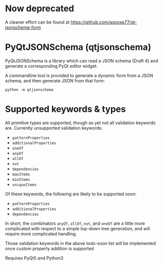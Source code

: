 # Now deprecated
A cleaner effort can be found at https://github.com/agoose77/qt-jsonschema-form

# PyQtJSONSchema (qtjsonschema)
PyQtJSONSchema is a library which can read a JSON schema (Draft 4) and generate a corresponding PyQt editor widget.


A commandline tool is provided to generate a dynamic form from a JSON schema, and then generate JSON from that form:

    python -m qtjsonschema


# Supported keywords & types
All primitive types are supported, though as yet not all validation keywords are.
Currently unsupported validation keywords:
* `patternProperties`
* `additionalProperties`
* `oneOf`
* `anyOf`
* `allOf`
* `not`
* `dependencies`
* `maxItems`
* `minItems`
* `uniqueItems`

Of these keywords, the following are likely to be supported soon:
* `patternProperties`
* `additionalProperties`
* `dependencies`

In short, the combinators `anyOf`, `allOf`, `not`, and `oneOf` are a little more complicated with respect to a simple top-down tree generation, and will require more complicated handling.

Those validation keywords in the above todo-soon list will be implemented once custom property addition is supported

Requires PyQt5 and Python3
